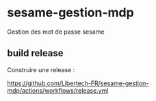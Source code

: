 # sesame-gestion-mdp
Gestion des mot de passe sesame
## build release
Construire une release : 

https://github.com/Libertech-FR/sesame-gestion-mdp/actions/workflows/release.yml
